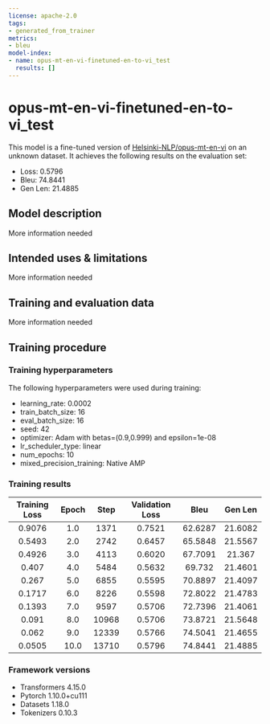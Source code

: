 ```yaml
---
license: apache-2.0
tags:
- generated_from_trainer
metrics:
- bleu
model-index:
- name: opus-mt-en-vi-finetuned-en-to-vi_test
  results: []
---
```


<!-- This model card has been generated automatically according to the information the Trainer had access to. You
should probably proofread and complete it, then remove this comment. -->

# opus-mt-en-vi-finetuned-en-to-vi_test

This model is a fine-tuned version of [Helsinki-NLP/opus-mt-en-vi](https://huggingface.co/Helsinki-NLP/opus-mt-en-vi) on an unknown dataset.
It achieves the following results on the evaluation set:
- Loss: 0.5796
- Bleu: 74.8441
- Gen Len: 21.4885

## Model description

More information needed

## Intended uses & limitations

More information needed

## Training and evaluation data

More information needed

## Training procedure

### Training hyperparameters

The following hyperparameters were used during training:
- learning_rate: 0.0002
- train_batch_size: 16
- eval_batch_size: 16
- seed: 42
- optimizer: Adam with betas=(0.9,0.999) and epsilon=1e-08
- lr_scheduler_type: linear
- num_epochs: 10
- mixed_precision_training: Native AMP

### Training results

| Training Loss | Epoch | Step  | Validation Loss | Bleu    | Gen Len |
|:-------------:|:-----:|:-----:|:---------------:|:-------:|:-------:|
| 0.9076        | 1.0   | 1371  | 0.7521          | 62.6287 | 21.6082 |
| 0.5493        | 2.0   | 2742  | 0.6457          | 65.5848 | 21.5567 |
| 0.4926        | 3.0   | 4113  | 0.6020          | 67.7091 | 21.367  |
| 0.407         | 4.0   | 5484  | 0.5632          | 69.732  | 21.4601 |
| 0.267         | 5.0   | 6855  | 0.5595          | 70.8897 | 21.4097 |
| 0.1717        | 6.0   | 8226  | 0.5598          | 72.8022 | 21.4783 |
| 0.1393        | 7.0   | 9597  | 0.5706          | 72.7396 | 21.4061 |
| 0.091         | 8.0   | 10968 | 0.5706          | 73.8721 | 21.5648 |
| 0.062         | 9.0   | 12339 | 0.5766          | 74.5041 | 21.4655 |
| 0.0505        | 10.0  | 13710 | 0.5796          | 74.8441 | 21.4885 |


### Framework versions

- Transformers 4.15.0
- Pytorch 1.10.0+cu111
- Datasets 1.18.0
- Tokenizers 0.10.3
